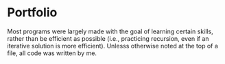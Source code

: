 # Portfolio
Most programs were largely made with the goal of learning certain skills, rather than be efficient as possible (i.e., practicing recursion, even if an iterative solution is more efficient).  Unlesss otherwise noted at the top of a file, all code was written by me.
